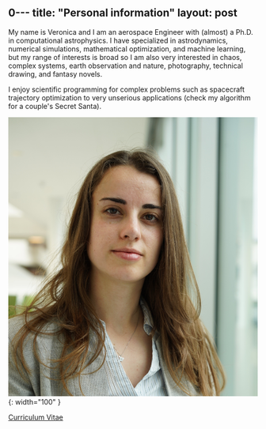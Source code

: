 0---
title: "Personal information"
layout: post
---

My name is Veronica and I am an aerospace Engineer with (almost) a Ph.D. in computational astrophysics. I have specialized in astrodynamics, numerical simulations, mathematical optimization, and machine learning, but my range of interests is broad so I am also very interested in chaos, complex systems, earth observation and nature, photography, technical drawing, and fantasy novels. 

I enjoy scientific programming for complex problems such as spacecraft trajectory optimization to very unserious applications (check my algorithm for a couple's Secret Santa).

![Profile pic](docs/profilepic.JPG){: width="100" } 

[Curriculum Vitae](docs/CV.pdf)
